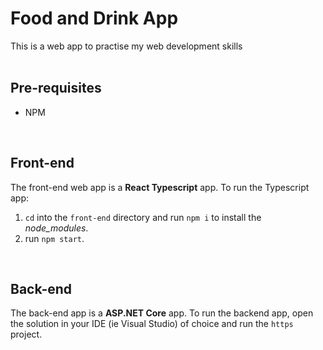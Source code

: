 # Food and Drink App
This is a web app to practise my web development skills
<br>
<br>

## Pre-requisites
- NPM
<br>

## Front-end
The front-end web app is a **React Typescript** app.
To run the Typescript app:
1. `cd` into the `front-end` directory and run `npm i` to install the *node_modules*.
2. run `npm start`.
<br>

## Back-end
The back-end app is a **ASP.NET Core** app.
To run the backend app, open the solution in your IDE (ie Visual Studio) of choice and run the `https` project.
